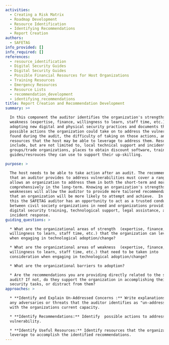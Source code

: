 ```yaml
---
activities:
  - Creating a Risk Matrix
  - Roadmap Development
  - Resource Identification
  - Identifying Recommendations
  - Report Creation
authors:
  - SAFETAG
info_provided: []
info_required: []
references:
  - resource_identification
  - Digital Security Guides
  - Digital Security Guides
  - Possible Financial Resources for Host Organizations
  - Training Resources
  - Emergency Resources
  - Resource Lists
  - recommendation_development
  - identifying_recommendations
title: Report Creation and Recommendation Development
summary: >+

  In this component the auditor identifies the organization's strengths and
  weakness (expertise, finance, willingness to learn, staff time, etc.) to
  adopting new digital and physical security practices and documents the
  possible actions the organization could take on to address the vulnerabilities
  found during the audit, the difficulty of taking on those actions, and the
  resources that the host may be able to leverage to address them. Resources can
  include, but are not limited to, local technical support and incident response
  groups/trade organizations, places to obtain discount software, trainers, and
  guides/resrouces they can use to support their up-skilling.

purpose: >

  The host needs to be able to take action after an audit. The recommendations
  that an auditor provides to address vulnerabilities must cover a range that
  allows an organization to address them in both the short-term and more
  comprehensively in the long-term. Knowing an organization's strengths and
  weaknesses will allow the auditor to provide more tailored recommendations
  that an organization will be more likely to attempt and achieve.  In doing
  this the SAFETAG auditor has an opportunity to act as a trusted conduit
  between civil society organizations in need and organizations providing
  digital security training, technological support, legal assistance, and
  incident response. 
guiding_questions: >

  * What are the organizational areas of strength  (expertise, finance,
  willingness to learn, staff time, etc.) that the organization can leverage
  when engaging in technological adoption/change?

  * What are the organizational areas of weakness  (expertise, finance,
  willingness to learn, staff time, etc.) that need to be taken into
  consideration when engaging in technological adoption/change?

  * What are the organizational barriers to adoption?

  * Are the recommendations you are providing directly related to the security
  audit? If not, do they support the organization in accomplishing their
  security tasks, or distract from them? 
approaches: >

  * **Identify and Explain Un-Addressed Concerns :** Write explanations for why
  any adversaries or threats that the auditor identifies as "un-addressable"
  with the organizations current capacity.

  * **Identify Recommendations:** Identify  possible actions to address each
  vulnerability.

  * **Identify Useful Resources:** Identify resources that the organization can
  leverage to accomplish the identified recommendations.
---
```



